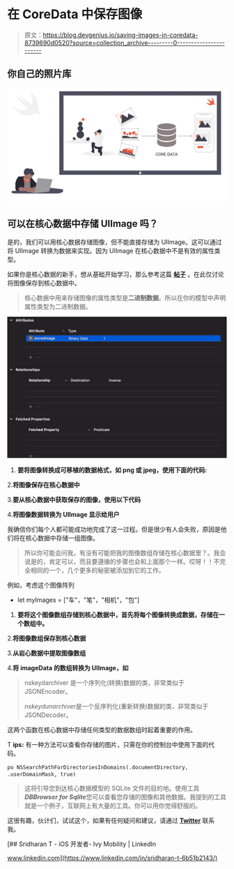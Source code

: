 # 在 CoreData 中保存图像

> 原文：<https://blog.devgenius.io/saving-images-in-coredata-8739690d0520?source=collection_archive---------0----------------------->

## 你自己的照片库

![](img/a8320bc86856032faf850330c64e3d92.png)

## **可以在核心数据中存储 UIImage 吗？**

是的，我们可以用核心数据存储图像，但不能直接存储为 UIImage。这可以通过将 UIImage 转换为数据来实现。因为 UIImage 在核心数据中不是有效的属性类型。

如果你是核心数据的新手，想从基础开始学习，那么参考这篇 [**帖子**](https://tonywillson.medium.com/core-date-in-swift-basics-ededf37574b0) 。在此仅讨论将图像保存到核心数据中。

> 核心数据中用来存储图像的属性类型是**二进制数据**。所以在你的模型中声明属性类型为二进制数据。

![](img/1b7cc4d2ddd315a8e7c4f06aaa30d5be.png)

1.  **要将图像转换成可移植的数据格式，如 png 或 jpeg，使用下面的代码:**

2.**将图像保存在核心数据中**

3.**要从核心数据中获取保存的图像，使用以下代码**

4.**将图像数据转换为 UIImage 显示给用户**

我确信你们每个人都可能成功地完成了这一过程。但是很少有人会失败，原因是他们将在核心数据中存储一组图像。

> 所以你可能会问我，有没有可能把我的图像数组存储在核心数据里？。我会说是的，肯定可以，而且要遵循的步骤也会和上面那个一样。哎呀！！不完全相同的一个，几个更多的秘密被添加到它的工作。

例如，考虑这个图像阵列

*   let myImages = ["车"，"笔"，"相机"，"包"]

1.  **要将这个图像数组存储到核心数据中，首先将每个图像转换成数据，存储在一个数组中。**

2.**将图像数组保存到核心数据**

3.**从岩心数据中提取图像数组**

4.**将 imageData 的数组转换为 UIImage，如**

> nskeydarchiver 是一个序列化(转换)数据的类，非常类似于 JSONEncoder。
> 
> *nskeydunarchiver*是一个反序列化(重新转换)数据的类，非常类似于 JSONDecoder。

这两个函数在核心数据中存储任何类型的数据数组时起着重要的作用。

T **ips:** 有一种方法可以查看你存储的图片，只需在你的控制台中使用下面的代码。

```
po NSSearchPathForDirectoriesInDomains(.documentDirectory, .userDomainMask, true)
```

> 这将引导您到达核心数据模型的 SQLite 文件的目的地。使用工具***DBBrowser for Sqlite***您可以查看您存储的图像和其他数据。我提到的工具就是一个例子，互联网上有大量的工具。你可以用你觉得舒服的。

这很有趣，伙计们，试试这个，如果有任何疑问和建议，请通过 [**Twitter**](https://twitter.com/Sridharan_tsd) 联系我。

[](https://www.linkedin.com/in/sridharan-t-6b51b2143/) [## Sridharan T - iOS 开发者- Ivy Mobility | LinkedIn

www.linkedin.com](https://www.linkedin.com/in/sridharan-t-6b51b2143/)